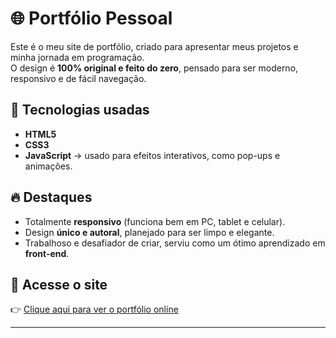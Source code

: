 # 🌐 Portfólio Pessoal

Este é o meu site de portfólio, criado para apresentar meus projetos e minha jornada em programação.  
O design é **100% original e feito do zero**, pensado para ser moderno, responsivo e de fácil navegação.

## 🚀 Tecnologias usadas
- **HTML5**
- **CSS3**
- **JavaScript** → usado para efeitos interativos, como pop-ups e animações.

## 🔥 Destaques
- Totalmente **responsivo** (funciona bem em PC, tablet e celular).
- Design **único e autoral**, planejado para ser limpo e elegante.
- Trabalhoso e desafiador de criar, serviu como um ótimo aprendizado em **front-end**.

## 📎 Acesse o site
👉 [Clique aqui para ver o portfólio online](https://rfaelvitor.github.io/portfolio/site/)

---

